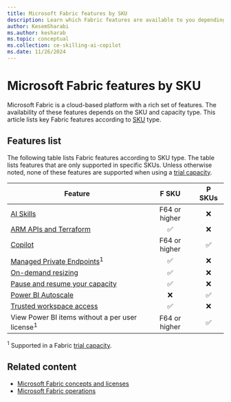```yaml
---
title: Microsoft Fabric features by SKU
description: Learn which Fabric features are available to you depending on the capacity type. The article lists features according to SKUs by capacity type.
author: KesemSharabi
ms.author: kesharab
ms.topic: conceptual
ms.collection: ce-skilling-ai-copilot
ms.date: 11/26/2024
---
```


# Microsoft Fabric features by SKU

Microsoft Fabric is a cloud-based platform with a rich set of features. The availability of these features depends on the SKU and capacity type. This article lists key Fabric features according to [SKU](licenses.md#capacity) type.

## Features list

The following table lists Fabric features according to SKU type. The table lists features that are only supported in specific SKUs. Unless otherwise noted, none of these features are supported when using a [trial capacity](../get-started/fabric-trial.md).

| Feature                                                                                               | F SKU         | P SKUs   |
|-------------------------------------------------------------------------------------------------------|:-------------:|:--------:|
| [AI Skills](../data-science/concept-ai-skill.md)                                                      | F64 or higher | &#x274C; |
| [ARM APIs and Terraform](/azure/developer/terraform/overview-azapi-provider)                          | &#x2705;      | &#x274C; |
| [Copilot](../get-started/copilot-fabric-overview.md)                                                  | F64 or higher | &#x2705; |
| [Managed Private Endpoints](../security/security-managed-private-endpoints-overview.md)<sup>1</sup>   | &#x2705;      | &#x274C; |
| [On-demand resizing](scale-capacity.md)                                                               | &#x2705;      | &#x274C; |
| [Pause and resume your capacity](pause-resume.md)                                                     | &#x2705;      | &#x274C; |
| [Power BI Autoscale](/power-bi/enterprise/service-premium-auto-scale)                                 | &#x274C;      | &#x2705; |
| [Trusted workspace access](../security/security-trusted-workspace-access.md)                          | &#x2705;      | &#x274C; |
| View Power BI items without a per user license<sup>1</sup>                                            | F64 or higher | &#x2705; |

<sup>1</sup> Supported in a Fabric [trial capacity](../get-started/fabric-trial.md).

## Related content

* [Microsoft Fabric concepts and licenses](licenses.md)
* [Microsoft Fabric operations](fabric-operations.md)
